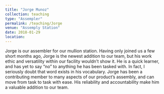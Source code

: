 ```yaml
---
title: "Jorge Munoz"
collection: teaching
type: "Assempler"
permalink: /teaching/Jorge
venue: "Assemply Station"
date: 2018-01-29
location:
---
```


Jorge is our assembler for our mullion station. Having only joined us a few short months ago, Jorge is the newest addition to our team, but his work ethic and versatility within our facility wouldn’t show it. He is a quick learner, and has yet to say “no” to anything he has been tasked with. In fact, I seriously doubt that word exists in his vocabulary. Jorge has been a contributing member to many aspects of our product’s assembly, and can move from task to task with ease. His reliability and accountability make him a valuable addition to our team.
